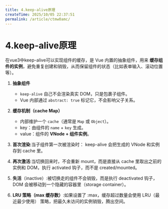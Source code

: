 ```yaml
---
title: 4.keep-alive原理
createTime: 2025/10/05 22:37:51
permalink: /article/ctmw0amc/
---
```

# 4.keep-alive原理
在vue3中keep-alive可以实现组件的缓存，是 Vue 内置的抽象组件，用来 **缓存组件的实例**，避免重复创建和销毁，从而保留组件的状态（比如表单输入、滚动位置等）。

1. **抽象组件**
    - `keep-alive` 自己不会渲染真实 DOM，只是包裹子组件。
    - Vue 内部通过 `abstract: true` 标记它，不会影响父子关系。

2. **缓存机制（cache Map）**
    - 内部维护一个 `cache`（通常是 `Map` 或 `Object`）。
    - key：由组件的 `name` + `key` 生成。
    - value：组件的 **VNode + 组件实例**。

3. **首次渲染**:当子组件第一次被渲染时： keep-alive 会把生成的 VNode 和实例存到 cache 里。

4. **再次激活**:当切换回来时，不会重新 mount，而是直接从 cache 里取出之前的实例和 DOM，执行 activated 钩子，而不是 created/mounted。

5. **失活**（inactive）:被切换走的组件不会销毁，而是执行 deactivated 钩子，DOM 会被移动到一个隐藏的容器里（storage container）。

6. **LRU 策略（max 缓存数）**:如果设置了 :max，缓存超过数量会使用 LRU（最近最少使用） 策略，把最久未访问的实例销毁，腾出空间。